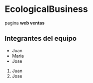 # EcologicalBusiness

pagina **web ventas**

## Integrantes del equipo

* Juan
* Maria
* Jose

1. Juan
2. Jose
